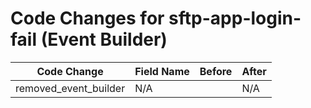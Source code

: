 # Code Changes for sftp-app-login-fail (Event Builder)

| Code Change | Field Name | Before | After |
|-------------|------------|--------|-------|
| removed_event_builder | N/A |  | N/A |